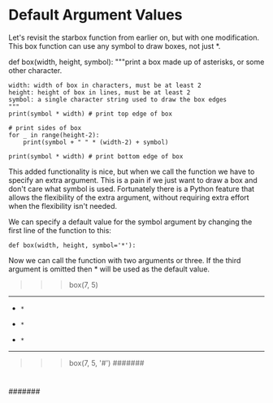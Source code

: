 # Default Argument Values

Let's revisit the starbox function from earlier on, but with one modification. This box function can use any symbol to draw boxes, not just *.

def box(width, height, symbol):
    """print a box made up of asterisks, or some other character.

    width: width of box in characters, must be at least 2
    height: height of box in lines, must be at least 2
    symbol: a single character string used to draw the box edges
    """
    print(symbol * width) # print top edge of box

    # print sides of box
    for _ in range(height-2):
        print(symbol + " " * (width-2) + symbol) 

    print(symbol * width) # print bottom edge of box

This added functionality is nice, but when we call the function we have to specify an extra argument. This is a pain if we just want to draw a box and don't care what symbol is used. 
Fortunately there is a Python feature that allows the flexibility of the extra argument, without requiring extra effort when the flexibility isn't needed.

We can specify a default value for the symbol argument by changing the first line of the function to this:

    def box(width, height, symbol='*'):

Now we can call the function with two arguments or three. If the third argument is omitted then * will be used as the default value.

>>> box(7, 5)
*******
*     *
*     *
*     *
*******

>>> box(7, 5, '#')
#######
#     #
#     #
#     #
#######

